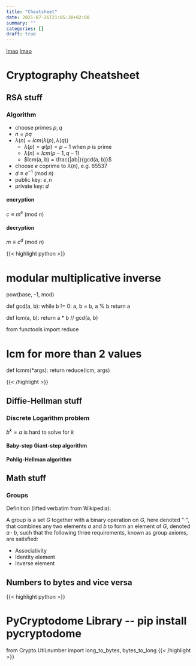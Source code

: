 ```yaml
---
title: "Cheatsheet"
date: 2021-07-26T21:05:30+02:00
summary: ""
categories: []
draft: true
---
```


[lmao](#Cryptography-Cheatsheet)
[lmao](#second)

# Cryptography Cheatsheet

## RSA stuff

### Algorithm

* choose primes $p, q$
* $n = pq$
* $\lambda(n) = lcm(\lambda(p), \lambda(q))$
  * $\lambda(p) = \varphi(p) = p-1$ when $p$ is prime
  * $\lambda(n) = lcm(p-1, q-1)$
  * $lcm(a, b) = \frac{|ab|}{gcd(a, b)}$
* choose $e$ coprime to $\lambda(n)$, e.g. 65537
* $d \equiv e^{-1}\ (\textrm{mod}\ n)$
* public key: $e, n$
* private key: $d$
#### encryption

$c \equiv m^e\ (\textrm{mod}\ n)$

#### decryption
$m \equiv c^d\ (\textrm{mod}\ n)$

{{< highlight python >}}
# modular multiplicative inverse
pow(base, -1, mod)

def gcd(a, b):
    while b != 0:
        a, b = b, a % b
    return a 

def lcm(a, b):
    return a * b // gcd(a, b)

from functools import reduce
# lcm for more than 2 values
def lcmm(*args):
    return reduce(lcm, args)

{{< /highlight >}}

## Diffie-Hellman stuff

### Discrete Logarithm problem
$b^k = a$ is hard to solve for $k$

#### Baby-step Giant-step algorithm

#### Pohlig-Hellman algorithm

## Math stuff

### Groups

Definition (lifted verbatim from Wikipedia):

A group is a set ${\displaystyle G}$ together with a binary operation on ${\displaystyle G}$, here denoted
"$\cdot$", that combines any two elements ${\displaystyle a}$ and ${\displaystyle b}$ to form an element
of ${\displaystyle G}$, denoted ${\displaystyle a\cdot b}$, such that the following three requirements, known as group axioms,
are satisfied:

* Associativity
* Identity element
* Inverse element

## Numbers to bytes and vice versa

{{< highlight python >}}
# PyCryptodome Library -- pip install pycryptodome
from Crypto.Util.number import long_to_bytes, bytes_to_long
{{< /highlight >}}




